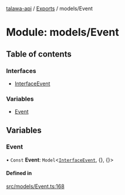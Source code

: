 [talawa-api](../README.md) / [Exports](../modules.md) / models/Event

# Module: models/Event

## Table of contents

### Interfaces

- [InterfaceEvent](../interfaces/models_Event.InterfaceEvent.md)

### Variables

- [Event](models_Event.md#event)

## Variables

### Event

• `Const` **Event**: `Model`\<[`InterfaceEvent`](../interfaces/models_Event.InterfaceEvent.md), {}, {}\>

#### Defined in

[src/models/Event.ts:168](https://github.com/PalisadoesFoundation/talawa-api/blob/4e4f7f8/src/models/Event.ts#L168)
